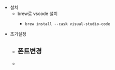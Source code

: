 - 설치
	- brew로 vscode 설치
		- ```shell
		  brew install --cask visual-studio-code
		  ```
- 초기설정
	- 폰트변경
		-
	-